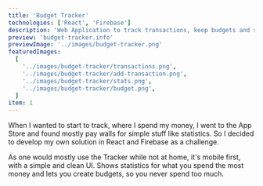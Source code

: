 ```yaml
---
title: 'Budget Tracker'
technologies: ['React', 'Firebase']
description: 'Web Application to track transactions, keep budgets and see statistics'
preview: 'budget-tracker.info'
previewImage: '../images/budget-tracker.png'
featuredImages:
  [
    '../images/budget-tracker/transactions.png',
    '../images/budget-tracker/add-transaction.png',
    '../images/budget-tracker/stats.png',
    '../images/budget-tracker/budget.png',
  ]
item: 1
---
```


When I wanted to start to track, where I spend my money, I went to the App Store and found mostly pay walls for simple stuff like statistics.
So I decided to develop my own solution in React and Firebase as a challenge.

As one would mostly use the Tracker while not at home, it's mobile first, with a simple and clean UI.
Shows statistics for what you spend the most money and lets you create budgets, so you never spend too much.
